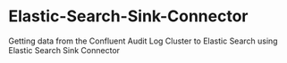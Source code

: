 # Elastic-Search-Sink-Connector
Getting data from the Confluent Audit Log Cluster to Elastic Search using Elastic Search Sink Connector
